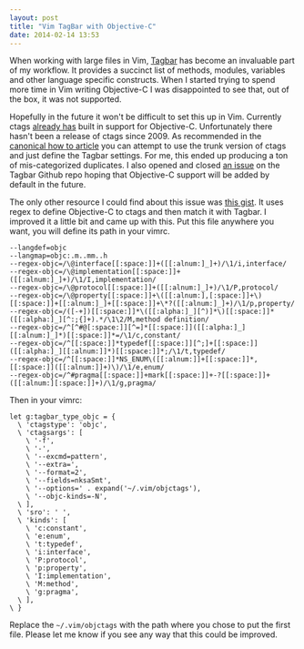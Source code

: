 ```yaml
---
layout: post
title: "Vim TagBar with Objective-C"
date: 2014-02-14 13:53
---
```


When working with large files in Vim,
[Tagbar](http://majutsushi.github.io/tagbar/) has become an invaluable
part of my workflow. It provides a succinct list of methods, modules,
variables and other language specific constructs. When I started trying
to spend more time in Vim writing Objective-C I was disappointed to see
that, out of the box, it was not supported.

Hopefully in the future it won't be difficult to set this up in Vim.
Currently ctags [already
has](https://svn.code.sf.net/p/ctags/code/trunk/objc.c) built in support
for Objective-C. Unfortunately there hasn't been a release of ctags
since 2009. As recommended in the [canonical how to
article](http://bastibe.de/2011-12-04-how-to-make-tagbar-work-with-objective-c.html)
you can attempt to use the trunk version of ctags and just define the
Tagbar settings. For me, this ended up producing a ton of
mis-categorized duplicates. I also opened and closed [an
issue](https://github.com/majutsushi/tagbar/issues/193) on the Tagbar
Github repo hoping that Objective-C support will be added by default in
the future.

The only other resource I could find about this issue was [this
gist](https://gist.github.com/yamaya/5598909). It uses regex to define
Objective-C to ctags and then match it with Tagbar. I improved it a
little bit and came up with this. Put this file anywhere you want, you
will define its path in your vimrc.

```
--langdef=objc
--langmap=objc:.m..mm..h
--regex-objc=/\@interface[[:space:]]+([[:alnum:]_]+)/\1/i,interface/
--regex-objc=/\@implementation[[:space:]]+([[:alnum:]_]+)/\1/I,implementation/
--regex-objc=/\@protocol[[:space:]]+([[:alnum:]_]+)/\1/P,protocol/
--regex-objc=/\@property[[:space:]]+\([[:alnum:],[:space:]]+\)[[:space:]]+[[:alnum:]_]+[[:space:]]+\*?([[:alnum:]_]+)/\1/p,property/
--regex-objc=/([-+])[[:space:]]*\([[:alpha:]_][^)]*\)[[:space:]]*([[:alpha:]_][^:;{]+).*/\1\2/M,method definition/
--regex-objc=/^[^#@[:space:]][^=]*[[:space:]]([[:alpha:]_][[:alnum:]_]*)[[:space:]]*=/\1/c,constant/
--regex-objc=/^[[:space:]]*typedef[[:space:]][^;]+[[:space:]]([[:alpha:]_][[:alnum:]]*)[[:space:]]*;/\1/t,typedef/
--regex-objc=/^[[:space:]]*NS_ENUM\([[:alnum:]]+[[:space:]]*,[[:space:]]([[:alnum:]]+)\)/\1/e,enum/
--regex-objc=/^#pragma[[:space:]]+mark[[:space:]]+-?[[:space:]]+([[:alnum:][:space:]]+)/\1/g,pragma/
```

Then in your vimrc:

```vim
let g:tagbar_type_objc = {
  \ 'ctagstype': 'objc',
  \ 'ctagsargs': [
    \ '-f',
    \ '-',
    \ '--excmd=pattern',
    \ '--extra=',
    \ '--format=2',
    \ '--fields=nksaSmt',
    \ '--options=' . expand('~/.vim/objctags'),
    \ '--objc-kinds=-N',
  \ ],
  \ 'sro': ' ',
  \ 'kinds': [
    \ 'c:constant',
    \ 'e:enum',
    \ 't:typedef',
    \ 'i:interface',
    \ 'P:protocol',
    \ 'p:property',
    \ 'I:implementation',
    \ 'M:method',
    \ 'g:pragma',
  \ ],
\ }
```

Replace the `~/.vim/objctags` with the path where you chose to put the
first file. Please let me know if you see any way that this could be
improved.
